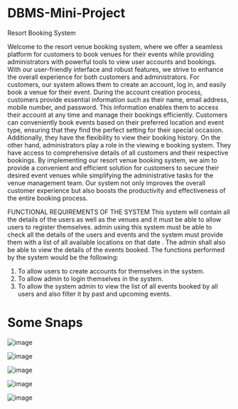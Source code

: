 # DBMS-Mini-Project
Resort Booking System

Welcome to the resort venue booking system, where we offer a seamless platform for customers to book venues for their events while providing administrators with powerful tools to view user accounts and bookings. With our user-friendly interface and robust features, we strive to enhance the overall experience for both customers and administrators. For customers, our system allows them to create an account, log in, and easily book a venue for their event. During the account creation process, customers provide essential information such as their name, email address, mobile number, and password. This information enables them to access their account at any time and manage their bookings efficiently. Customers can conveniently book events based on their preferred location and event type, ensuring that they find the perfect setting for their special occasion. Additionally, they have the flexibility to view their booking history. On the other hand, administrators play a role in the viewing e booking system. They have access to comprehensive details of all customers and their respective 
bookings. 
By implementing our resort venue booking system, we aim to provide a convenient and efficient solution for customers to secure their desired event venues while simplifying the administrative tasks for the venue management team. Our system not only improves the overall customer experience but also boosts the productivity and effectiveness of the entire booking process.

FUNCTIONAL REQUIREMENTS OF THE SYSTEM 
This system will contain all the details of the users as well as the venues and it must be able to allow users to register themselves. admin using this system must be able to check all the details of the users and events and the system must provide them with a list of all available locations on that date . The admin shall also be able to view the details of the events booked. The functions performed by the system would be the following: 
1. To allow users to create accounts for themselves in the system. 
2. To allow admin to login themselves in the system. 
3. To allow the system admin to view the list of all events booked by all users and also filter it by past and upcoming events.

# Some Snaps

![image](https://github.com/AnshikaPandita/DBMS-Mini-Project/assets/96713901/1d1cceba-8d4a-4e44-9cf6-7d8491009fd4)

![image](https://github.com/AnshikaPandita/DBMS-Mini-Project/assets/96713901/a716ff6e-9459-406b-8669-15dad84c44b0)

![image](https://github.com/AnshikaPandita/DBMS-Mini-Project/assets/96713901/bf3ac3c4-142e-46fe-b227-8b6a398493ea)

![image](https://github.com/AnshikaPandita/DBMS-Mini-Project/assets/96713901/46676afe-58be-4f60-94d9-3fb7f897929c)

![image](https://github.com/AnshikaPandita/DBMS-Mini-Project/assets/96713901/b4e86f05-cf85-4990-8237-35086ed3141b)


